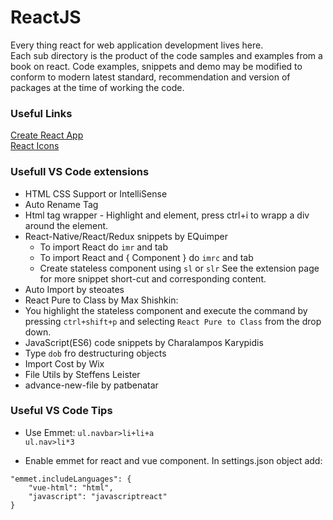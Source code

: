 # ReactJS
Every thing react for web application development lives here.  
Each sub directory is the product of the code samples and examples from a book on react.
Code examples, snippets and demo may be modified to conform to modern latest standard, recommendation and version of packages at the time of working the code.  

### Useful Links
[Create React App](https://create-react-app.dev/docs)  
[React Icons](https://react-icons.netlify.com/#/)

### Usefull VS Code extensions
* HTML CSS Support or IntelliSense
* Auto Rename Tag  
* Html tag wrapper - Highlight and element, press ctrl+i to wrapp a div around the element.
* React-Native/React/Redux snippets by EQuimper  
  * To import React do `imr` and tab
  * To import React and { Component } do `imrc`  and tab
  * Create stateless component using `sl` or `slr`
  See the extension page for more snippet short-cut and corresponding content.
* Auto Import by steoates  
* React Pure to Class by Max Shishkin:
 * You highlight the stateless component and execute the command by pressing `ctrl+shift+p` and selecting `React Pure to Class` from the drop down.
* JavaScript(ES6) code snippets by Charalampos Karypidis  
 * Type `dob` fro destructuring objects   
* Import Cost by Wix  
* File Utils by Steffens Leister  
* advance-new-file by patbenatar  

### Useful VS Code Tips  
* Use Emmet:
   `ul.navbar>li+li+a`  
   `ul.nav>li*3`

* Enable emmet for react and vue component. In settings.json object add:
 ```
"emmet.includeLanguages": {
     "vue-html": "html",
     "javascript": "javascriptreact"
 }
```  
